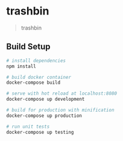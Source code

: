 # trashbin

> trashbin

## Build Setup

``` bash
# install dependencies
npm install

# build docker container
docker-compose build

# serve with hot reload at localhost:8080
docker-compose up development

# build for production with minification
docker-compose up production

# run unit tests
docker-compose up testing
```
